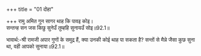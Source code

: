 +++
title = "01 दोहा"

+++
रामु अमित गुन सागर थाह कि पावइ कोइ।  
सन्तन्ह सन जस किछु सुनेउँ तुम्हहि सुनायउँ सोइ॥92.1॥  

भावार्थ:-श्री रामजी अपार गुणों के समुद्र हैं, क्या उनकी कोई थाह पा सकता है? सन्तों से मैन्ने जैसा कुछ सुना था, वही आपको सुनाया॥92.1॥  
